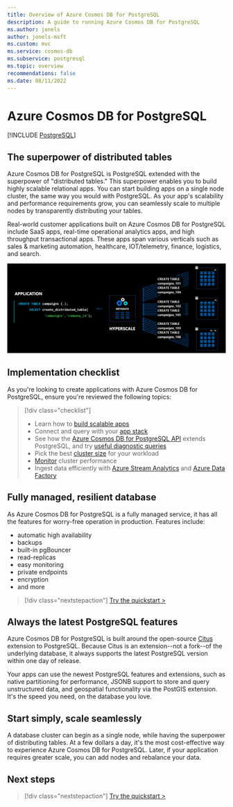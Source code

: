 ```yaml
---
title: Overview of Azure Cosmos DB for PostgreSQL
description: A guide to running Azure Cosmos DB for PostgreSQL
ms.author: jonels
author: jonels-msft
ms.custom: mvc
ms.service: cosmos-db
ms.subservice: postgresql
ms.topic: overview
recommendations: false
ms.date: 08/11/2022
---
```

<!-- markdownlint-disable MD033 -->
<!-- markdownlint-disable MD026 -->

# Azure Cosmos DB for PostgreSQL

[!INCLUDE [PostgreSQL](../includes/appliesto-postgresql.md)]

## The superpower of distributed tables

Azure Cosmos DB for PostgreSQL is PostgreSQL extended with the superpower of "distributed
tables." This superpower enables you to build highly scalable relational apps.
You can start building apps on a single node cluster, the same way you
would with PostgreSQL. As your app's scalability and performance requirements
grow, you can seamlessly scale to multiple nodes by transparently distributing
your tables.

Real-world customer applications built on Azure Cosmos DB for PostgreSQL include SaaS apps, real-time
operational analytics apps, and high throughput transactional apps. These apps
span various verticals such as sales & marketing automation, healthcare,
IOT/telemetry, finance, logistics, and search.

![distributed architecture](media/overview/distributed.png)

## Implementation checklist

As you're looking to create applications with Azure Cosmos DB for PostgreSQL, ensure you're
reviewed the following topics:

<!-- markdownlint-disable MD032 -->

> [!div class="checklist"]
> - Learn how to [build scalable apps](quickstart-build-scalable-apps-overview.md)
> - Connect and query with your [app stack](quickstart-app-stacks-overview.md)
> - See how the [Azure Cosmos DB for PostgreSQL API](reference-overview.md) extends
>   PostgreSQL, and try [useful diagnostic
>   queries](howto-useful-diagnostic-queries.md)
> - Pick the best [cluster size](howto-scale-initial.md) for your workload
> - [Monitor](howto-monitoring.md) cluster performance
> - Ingest data efficiently with [Azure Stream Analytics](howto-ingest-azure-stream-analytics.md)
>   and [Azure Data Factory](howto-ingest-azure-data-factory.md)

<!-- markdownlint-enable MD032 -->

## Fully managed, resilient database

As Azure Cosmos DB for PostgreSQL is a fully managed service, it has all the features for
worry-free operation in production. Features include:

* automatic high availability
* backups
* built-in pgBouncer
* read-replicas
* easy monitoring
* private endpoints
* encryption
* and more

> [!div class="nextstepaction"]
> [Try the quickstart >](quickstart-create-portal.md)

## Always the latest PostgreSQL features

Azure Cosmos DB for PostgreSQL is built around the open-source
[Citus](https://github.com/citusdata/citus) extension to PostgreSQL. Because
Citus is an extension--not a fork--of the underlying database, it always
supports the latest PostgreSQL version within one day of release.

Your apps can use the newest PostgreSQL features and extensions, such as
native partitioning for performance, JSONB support to store and query
unstructured data, and geospatial functionality via the PostGIS extension.
It's the speed you need, on the database you love.

## Start simply, scale seamlessly

A database cluster can begin as a single node, while
having the superpower of distributing tables. At a few dollars a day, it's the
most cost-effective way to experience Azure Cosmos DB for PostgreSQL. Later, if your
application requires greater scale, you can add nodes and rebalance your data.

## Next steps

> [!div class="nextstepaction"]
> [Try the quickstart >](quickstart-create-portal.md)
